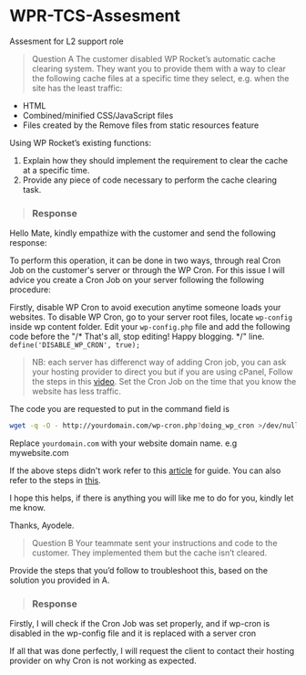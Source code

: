 # WPR-TCS-Assesment
Assesment for L2 support role

>Question A
The customer disabled WP Rocket’s automatic cache clearing system. They want you to provide them with a way to clear the following cache files at a specific time they select, e.g. when the site has the least traffic:

- HTML
- Combined/minified CSS/JavaScript files
- Files created by the Remove files from static resources feature

Using WP Rocket’s existing functions:

1. Explain how they should implement the requirement to clear the cache at a specific time.
2. Provide any piece of code necessary to perform the cache clearing task.

> ### Response

Hello Mate, kindly empathize with the customer and send the following response:

To perform this operation, it can be done in two ways, through real Cron Job on the customer's server or through the WP Cron. 
For this issue I will advice you create a Cron Job on your server following the following procedure:

Firstly, disable WP Cron to avoid execution anytime someone loads your websites. To disable WP Cron, go to your server root files, locate `wp-config` inside wp content folder. 
Edit your `wp-config.php` file and add the following code before the "/* That's all, stop editing! Happy blogging. */" line.
`define('DISABLE_WP_CRON', true);`

>NB: each server has differenct way of adding Cron job, you can ask your hosting provider to direct you but if you are using cPanel, Follow the steps in this [video](https://recordit.co/A4Jj1Kg7x9). Set the Cron Job on the time that you know the website has less traffic. 

The code you are requested to put in the command field is 
```bash
wget -q -O - http://yourdomain.com/wp-cron.php?doing_wp_cron >/dev/null 2>&1
```
Replace `yourdomain.com` with your website domain name. e.g mywebsite.com

If the above steps didn't work refer to this [article](https://docs.wp-rocket.me/article/1279-cron-and-wp-rocket#setting-up-cron-job) for guide.
You can also refer to the steps in [this](https://docs.wp-rocket.me/article/494-how-to-clear-cache-via-cron-job#clear-cache).

I hope this helps, if there is anything you will like me to do for you, kindly let me know.

Thanks,
Ayodele.




>Question B
Your teammate sent your instructions and code to the customer.  They implemented them but the cache isn’t cleared.

Provide the steps that you’d follow to troubleshoot this, based on the solution you provided in A. 

> ### Response
Firstly, I will check if the Cron Job was set properly, and if wp-cron is disabled in the wp-config file and it is replaced with a server cron

If all that was done perfectly, I will request the client to contact their hosting provider on why Cron is not working as expected.
